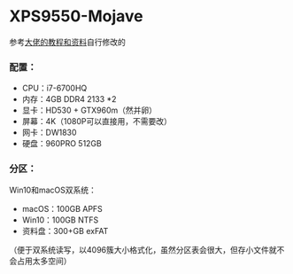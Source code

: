 # XPS9550-Mojave

参考[大佬的教程和资料](https://github.com/darkhandz/XPS-9550-Mojave)自行修改的

### 配置：

* CPU：i7-6700HQ
* 内存：4GB DDR4 2133 *2
* 显卡：HD530 + GTX960m（然并卵）
* 屏幕：4K（1080P可以直接用，不需要改）
* 网卡：DW1830
* 硬盘：960PRO 512GB

### 分区：

Win10和macOS双系统：

* macOS：100GB APFS
* Win10：100GB NTFS
* 资料盘：300+GB exFAT

（便于双系统读写，以4096簇大小格式化，虽然分区表会很大，但存小文件就不会占用太多空间）